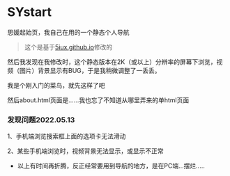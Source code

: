 # SYstart

思媛起始页，我自己在用的一个静态个人导航

> 这个是基于[5iux.github.io](https://github.com/5iux/5iux.github.io)修改的

然后我发现在我修改时，这个静态版本在2K（或以上）分辨率的屏幕下浏览，视频（图片）背景显示有BUG，于是我稍微调整了一丢丢。

我是个刚入门的菜鸟，就先这样了吧

然后about.html页面是......我也忘了不知道从哪里弄来的单html页面

### 发现问题2022.05.13

1、手机端浏览搜索框上面的选项卡无法滑动

2、某些手机端浏览时，视频背景无法显示，或显示不正常

- 以上有时间再折腾，反正经常要用到导航的地方，是在PC端...摆烂.....
